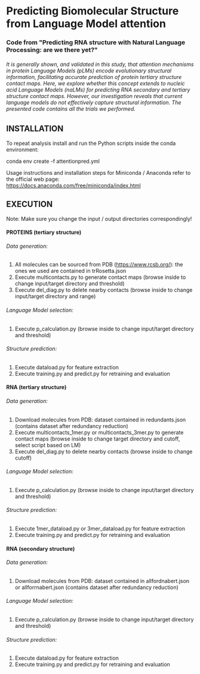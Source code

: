 # Predicting Biomolecular Structure from Language Model attention
### Code from "Predicting RNA structure with Natural Language Processing: are we there yet?"
###### It is generally shown, and validated in this study, that attention mechanisms in protein Language Models (pLMs) encode evolutionary structural information, facilitating accurate prediction of protein tertiary structure contact maps. Here, we explore whether this concept extends to nucleic acid Language Models (naLMs) for predicting RNA secondary and tertiary structure contact maps. However, our investigation reveals that current language models do not effectively capture structural information. The presented code contains all the trials we performed.


## INSTALLATION

To repeat analysis install and run the Python scripts inside the conda environment:

conda env create -f attentionpred.yml

Usage instructions and installation steps for Miniconda / Anaconda refer to the official web page: https://docs.anaconda.com/free/miniconda/index.html


## EXECUTION

Note: Make sure you change the input / output directories correspondingly!

#### PROTEINS (tertiary structure)

###### Data generation:

1.	All molecules can be sourced from PDB (https://www.rcsb.org/): the ones we used are contained in trRosetta.json
2.	Execute multicontacts.py to generate contact maps (browse inside to change input/target directory and threshold)
3.	Execute del_diag.py to delete nearby contacts (browse inside to change input/target directory and range)

###### Language Model selection:

1.	Execute p_calculation.py (browse inside to change input/target directory and threshold)

###### Structure prediction:

1.	Execute dataload.py for feature extraction
2.	Execute training.py and predict.py for retraining and evaluation

 #### RNA (tertiary structure)

###### Data generation:

1.	Download molecules from PDB: dataset contained in redundants.json (contains dataset after redundancy reduction)
2.	Execute multicontacts_1mer.py or multicontacts_3mer.py to generate contact maps (browse inside to change target directory and cutoff, select script based on LM)
3.	Execute del_diag.py to delete nearby contacts (browse inside to change cutoff)

###### Language Model selection:

1.	Execute p_calculation.py (browse inside to change input/target directory and threshold)

###### Structure prediction:

1.	Execute 1mer_dataload.py or 3mer_dataload.py for feature extraction
2.	Execute training.py and predict.py for retraining and evaluation


#### RNA (secondary structure)

###### Data generation:

1.	Download molecules from PDB: dataset contained in allfordnabert.json or allforrnabert.json (contains dataset after redundancy reduction)

###### Language Model selection:

1.	Execute p_calculation.py (browse inside to change input/target directory and threshold)

###### Structure prediction:

1.	Execute dataload.py for feature extraction
2.	Execute training.py and predict.py for retraining and evaluation
